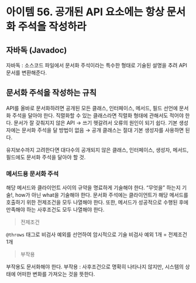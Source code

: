 # 아이템 56. 공개된 API 요소에는 항상 문서화 주석을 작성하라

## 자바독 (Javadoc)

자바독 : 소스코드 파일에서 문서화 주석이라는 특수한 형태로 기술된 설명을 추려 API 문서를 변환해준다.

## 문서화 주석을 작성하는 규칙

API를 올바로 문서화하려면 공개된 모든 클래스, 인터페이스, 메서드, 필드 선언에 문서화 주석을 달아야 한다.
직렬화할 수 있는 클래스라면 직렬화 형태에 관해서도 적어야 한다.
문서가 잘 갖춰지지 않은 API → 쓰기 헷갈려서 오류의 원인이 되기 쉽다.
기본 생성자에는 문서화 주석을 달 방법이 없음 → 공개 클래스는 절대 기본 생성자를 사용하면 된다.

유지보수까지 고려한다면 대다수의 공개되지 않은 클래스, 인터페이스, 생성자, 메서드, 필드에도 문서화 주석을 달아야 할 것.

### 메서드용 문서화 주석

해당 메서드와 클라이언트 사이의 규약을 명료하게 기술해야 한다.
“무엇을” 하는지 기술!, how가 아닌 what을 기술해야 한다.
문서화 주석에는 클라이언트가 해당 메서드를 호출하기 위한 전제조건을 모두 나열해야 한다.
또한, 메서드가 성공적으로 수행된 후에 만족해야 하는 사후조건도 모두 나열해야 한다.

> 전제조건

`@throws` 태그로 비검사 예외를 선언하여 암시적으로 기술
비검사 예외 1개 = 전제조건 1개

> 부작용

부작용도 문서화해야 한다.
부작용 : 사후조건으로 명확히 나타나지 않지만, 시스템의 상태에 어떠한 변화를 가져오는 것을 뜻한다.
